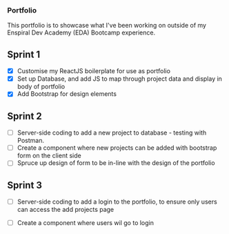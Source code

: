 ### Portfolio

This portfolio is to showcase what I've been working on outside of my Enspiral Dev Academy (EDA) Bootcamp experience.


## Sprint 1
- [x] Customise my ReactJS boilerplate for use as portfolio
- [x] Set up Database, and add JS to map through project data and display in body of portfolio
- [x] Add Bootstrap for design elements

## Sprint 2
- [ ] Server-side coding to add a new project to database - testing with Postman. 
- [ ] Create a component where new projects can be added with bootstrap form on the client side
- [ ] Spruce up design of form to be in-line with the design of the portfolio

## Sprint 3
- [ ] Server-side coding to add a login to the portfolio, to ensure only users can access the add projects page
- [ ] Create a component where users wil go to login




